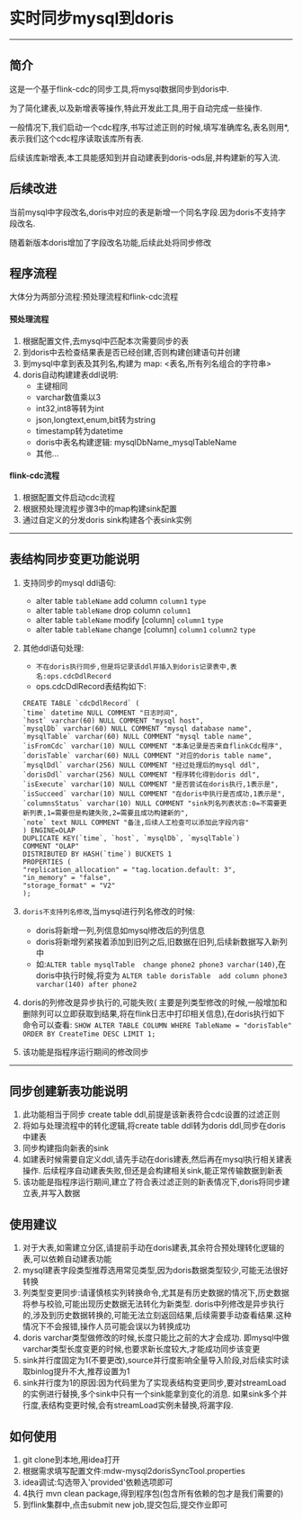 # 实时同步mysql到doris

***

## 简介

这是一个基于flink-cdc的同步工具,将mysql数据同步到doris中.

为了简化建表,以及新增表等操作,特此开发此工具,用于自动完成一些操作.

一般情况下,我们启动一个cdc程序,书写过滤正则的时候,填写准确库名,表名则用*,表示我们这个cdc程序读取该库所有表.

后续该库新增表,本工具能感知到并自动建表到doris-ods层,并构建新的写入流.

## 后续改进

当前mysql中字段改名,doris中对应的表是新增一个同名字段.因为doris不支持字段改名.

随着新版本doris增加了字段改名功能,后续此处将同步修改

## 程序流程

大体分为两部分流程:预处理流程和flink-cdc流程

#### 预处理流程

1. 根据配置文件,去mysql中匹配本次需要同步的表
2. 到doris中去检查结果表是否已经创建,否则构建创建语句并创建
3. 到mysql中拿到表及其列名,构建为 map: <表名,所有列名组合的字符串>
4. doris自动构建建表ddl说明:
    - 主键相同
    - varchar数值乘以3
    - int32,int8等转为int
    - json,longtext,enum,bit转为string
    - timestamp转为datetime
    - doris中表名构建逻辑: mysqlDbName_mysqlTableName
    - 其他...

#### flink-cdc流程

1. 根据配置文件启动cdc流程
2. 根据预处理流程步骤3中的map构建sink配置
3. 通过自定义的分发doris sink构建各个表sink实例

---

## 表结构同步变更功能说明

1. 支持同步的mysql ddl语句:
    - alter table `tableName` add column `column1` `type`
    - alter table `tableName` drop column `column1`
    - alter table `tableName` modify [column] `column1` `type`
    - alter table `tableName` change [column] `column1` `column2` `type`
2. 其他ddl语句处理:
    - `不在doris执行同步,但是将记录该ddl并插入到doris记录表中,表名:ops.cdcDdlRecord`
    - ops.cdcDdlRecord表结构如下:
    ```
    CREATE TABLE `cdcDdlRecord` (
    `time` datetime NULL COMMENT "日志时间",
    `host` varchar(60) NULL COMMENT "mysql host",
    `mysqlDb` varchar(60) NULL COMMENT "mysql database name",
    `mysqlTable` varchar(60) NULL COMMENT "mysql table name",
    `isFromCdc` varchar(10) NULL COMMENT "本条记录是否来自flinkCdc程序",
    `dorisTable` varchar(60) NULL COMMENT "对应的doris table name",
    `mysqlDdl` varchar(256) NULL COMMENT "经过处理后的mysql ddl",
    `dorisDdl` varchar(256) NULL COMMENT "程序转化得到doris ddl",
    `isExecute` varchar(10) NULL COMMENT "是否尝试在doris执行,1表示是",
    `isSucceed` varchar(10) NULL COMMENT "在doris中执行是否成功,1表示是",
    `columnsStatus` varchar(10) NULL COMMENT "sink列名列表状态:0=不需要更新列表,1=需要但是构建失败,2=需要且成功构建新的",
    `note` text NULL COMMENT "备注,后续人工检查可以添加此字段内容"
    ) ENGINE=OLAP
    DUPLICATE KEY(`time`, `host`, `mysqlDb`, `mysqlTable`)
    COMMENT "OLAP"
    DISTRIBUTED BY HASH(`time`) BUCKETS 1
    PROPERTIES (
    "replication_allocation" = "tag.location.default: 3",
    "in_memory" = "false",
    "storage_format" = "V2"
    );
   ```

3. `doris不支持列名修改`,当mysql进行列名修改的时候:
    - doris将新增一列,列信息如mysql修改后的列信息
    - doris将新增列紧挨着添加到旧列之后,旧数据在旧列,后续新数据写入新列中
    - 如:`ALTER table mysqlTable  change phone2 phone3 varchar(140)`,在doris中执行时候,将变为
      `ALTER table dorisTable  add column phone3 varchar(140) after phone2`
4. doris的列修改是异步执行的,可能失败(
   主要是列类型修改的时候,一般增加和删除列可以立即获取到结果,将在flink日志中打印相关信息),在doris执行如下命令可以查看:
   `SHOW ALTER TABLE COLUMN WHERE TableName = "dorisTable" ORDER BY CreateTime DESC LIMIT 1;`
5. 该功能是指程序运行期间的修改同步

---

## 同步创建新表功能说明

1. 此功能相当于同步 create table ddl,前提是该新表符合cdc设置的过滤正则
2. 将如与处理流程中的转化逻辑,将create table ddl转为doris ddl,同步在doris中建表
3. 同步构建指向新表的sink
4. 如建表时候需要自定义ddl,请先手动在doris建表,然后再在mysql执行相关建表操作.
   后续程序自动建表失败,但还是会构建相关sink,能正常传输数据到新表
5. 该功能是指程序运行期间,建立了符合表过滤正则的新表情况下,doris将同步建立表,并写入数据

## 使用建议

1. 对于大表,如需建立分区,请提前手动在doris建表,其余符合预处理转化逻辑的表,可以依赖自动建表功能
2. mysql建表字段类型推荐选用常见类型,因为doris数据类型较少,可能无法很好转换
3. 列类型变更同步:请谨慎核实列转换命令,尤其是有历史数据的情况下,历史数据将参与校验,可能出现历史数据无法转化为新类型.
   doris中列修改是异步执行的,涉及到历史数据转换的,可能无法立刻返回结果,后续需要手动查看结果.这种情况下不会报错,操作人员可能会误以为转换成功
4. doris varchar类型做修改的时候,长度只能比之前的大才会成功.
   即mysql中做varchar类型长度变更的时候,也要求新长度较大,才能成功同步该变更
5. sink并行度固定为1(不要更改),source并行度影响全量导入阶段,对后续实时读取binlog提升不大,推荐设置为1
6. sink并行度为1的原因:因为代码里为了实现表结构变更同步,要对streamLoad的实例进行替换,多个sink中只有一个sink能拿到变化的消息.
   如果sink多个并行度,表结构变更时候,会有streamLoad实例未替换,将漏字段.

## 如何使用

1. git clone到本地,用idea打开
2. 根据需求填写配置文件:mdw-mysql2dorisSyncTool.properties
3. idea调试:勾选带入'provided'依赖选项即可
4. 4执行 mvn clean package,得到程序包(包含所有依赖的包才是我们需要的)
5. 到flink集群中,点击submit new job,提交包后,提交作业即可

